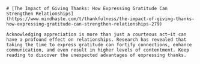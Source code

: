 
    # [The Impact of Giving Thanks: How Expressing Gratitude Can Strengthen Relationships](https://www.mindhaste.com/t/thankfulness/the-impact-of-giving-thanks-how-expressing-gratitude-can-strengthen-relationships-279)

    Acknowledging appreciation is more than just a courteous act—it can have a profound effect on relationships. Research has revealed that taking the time to express gratitude can fortify connections, enhance communication, and even result in higher levels of contentment. Keep reading to discover the unexpected advantages of expressing thanks.
    